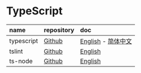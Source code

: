 # TypeScript

| name       | repository                                        | doc                                                                          |
|:-----------|:--------------------------------------------------|:-----------------------------------------------------------------------------|
| typescript | [Github](https://github.com/Microsoft/TypeScript) | [English](http://www.typescriptlang.org/) - [简体中文](https://www.tslang.cn/) |
| tslint     | [Github](https://github.com/palantir/tslint)      | [English](https://palantir.github.io/tslint/)                                |
| ts-node    | [Github](https://github.com/TypeStrong/ts-node)   | [English](https://palantir.github.io/tslint/)                                |
